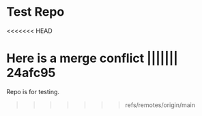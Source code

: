 # Test Repo
<<<<<<< HEAD

Here is a merge conflict
||||||| 24afc95
=======

Repo is for testing.
>>>>>>> refs/remotes/origin/main
